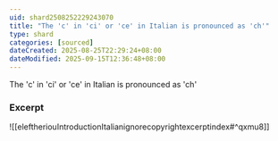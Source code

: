 ```yaml
---
uid: shard2508252229243070
title: "The 'c' in 'ci' or 'ce' in Italian is pronounced as 'ch'"
type: shard
categories: [sourced]
dateCreated: 2025-08-25T22:29:24+08:00
dateModified: 2025-09-15T12:36:48+08:00
---
```

The 'c' in 'ci' or 'ce' in Italian is pronounced as 'ch'

### Excerpt
![[eleftheriouIntroductionItalianignorecopyrightexcerptindex#^qxmu8]]